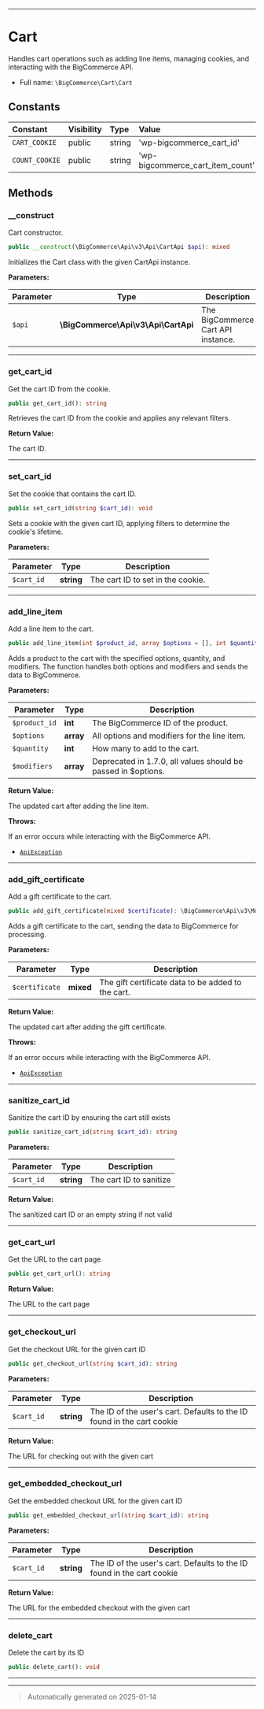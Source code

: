 ***

# Cart

Handles cart operations such as adding line items, managing cookies, and interacting with the BigCommerce API.



* Full name: `\BigCommerce\Cart\Cart`


## Constants

| Constant | Visibility | Type | Value |
|:---------|:-----------|:-----|:------|
|`CART_COOKIE`|public|string|&#039;wp-bigcommerce_cart_id&#039;|
|`COUNT_COOKIE`|public|string|&#039;wp-bigcommerce_cart_item_count&#039;|


## Methods


### __construct

Cart constructor.

```php
public __construct(\BigCommerce\Api\v3\Api\CartApi $api): mixed
```

Initializes the Cart class with the given CartApi instance.






**Parameters:**

| Parameter | Type | Description |
|-----------|------|-------------|
| `$api` | **\BigCommerce\Api\v3\Api\CartApi** | The BigCommerce Cart API instance. |





***

### get_cart_id

Get the cart ID from the cookie.

```php
public get_cart_id(): string
```

Retrieves the cart ID from the cookie and applies any relevant filters.







**Return Value:**

The cart ID.




***

### set_cart_id

Set the cookie that contains the cart ID.

```php
public set_cart_id(string $cart_id): void
```

Sets a cookie with the given cart ID, applying filters to determine the cookie's lifetime.






**Parameters:**

| Parameter | Type | Description |
|-----------|------|-------------|
| `$cart_id` | **string** | The cart ID to set in the cookie. |





***

### add_line_item

Add a line item to the cart.

```php
public add_line_item(int $product_id, array $options = [], int $quantity = 1, array $modifiers = []): \BigCommerce\Api\v3\Model\Cart
```

Adds a product to the cart with the specified options, quantity, and modifiers.
The function handles both options and modifiers and sends the data to BigCommerce.






**Parameters:**

| Parameter | Type | Description |
|-----------|------|-------------|
| `$product_id` | **int** | The BigCommerce ID of the product. |
| `$options` | **array** | All options and modifiers for the line item. |
| `$quantity` | **int** | How many to add to the cart. |
| `$modifiers` | **array** | Deprecated in 1.7.0, all values should be passed in $options. |


**Return Value:**

The updated cart after adding the line item.



**Throws:**
<p>If an error occurs while interacting with the BigCommerce API.</p>

- [`ApiException`](./classes/BigCommerce/Api/v3/ApiException.md)



***

### add_gift_certificate

Add a gift certificate to the cart.

```php
public add_gift_certificate(mixed $certificate): \BigCommerce\Api\v3\Model\Cart
```

Adds a gift certificate to the cart, sending the data to BigCommerce for processing.






**Parameters:**

| Parameter | Type | Description |
|-----------|------|-------------|
| `$certificate` | **mixed** | The gift certificate data to be added to the cart. |


**Return Value:**

The updated cart after adding the gift certificate.



**Throws:**
<p>If an error occurs while interacting with the BigCommerce API.</p>

- [`ApiException`](./classes/BigCommerce/Api/v3/ApiException.md)



***

### sanitize_cart_id

Sanitize the cart ID by ensuring the cart still exists

```php
public sanitize_cart_id(string $cart_id): string
```








**Parameters:**

| Parameter | Type | Description |
|-----------|------|-------------|
| `$cart_id` | **string** | The cart ID to sanitize |


**Return Value:**

The sanitized cart ID or an empty string if not valid




***

### get_cart_url

Get the URL to the cart page

```php
public get_cart_url(): string
```









**Return Value:**

The URL to the cart page




***

### get_checkout_url

Get the checkout URL for the given cart ID

```php
public get_checkout_url(string $cart_id): string
```








**Parameters:**

| Parameter | Type | Description |
|-----------|------|-------------|
| `$cart_id` | **string** | The ID of the user&#039;s cart. Defaults to the ID found in the cart cookie |


**Return Value:**

The URL for checking out with the given cart




***

### get_embedded_checkout_url

Get the embedded checkout URL for the given cart ID

```php
public get_embedded_checkout_url(string $cart_id): string
```








**Parameters:**

| Parameter | Type | Description |
|-----------|------|-------------|
| `$cart_id` | **string** | The ID of the user&#039;s cart. Defaults to the ID found in the cart cookie |


**Return Value:**

The URL for the embedded checkout with the given cart




***

### delete_cart

Delete the cart by its ID

```php
public delete_cart(): void
```












***


***
> Automatically generated on 2025-01-14
